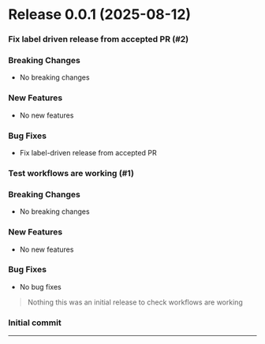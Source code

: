 # Release 0.0.1 (2025-08-12)

### Fix label driven release from accepted PR (#2)
### Breaking Changes
- No breaking changes

### New Features
- No new features

### Bug Fixes
- Fix label-driven release from accepted PR
### Test workflows are working (#1)
### Breaking Changes
- No breaking changes

### New Features
- No new features

### Bug Fixes
- No bug fixes

> Nothing this was an initial release to check workflows are working
### Initial commit

---


